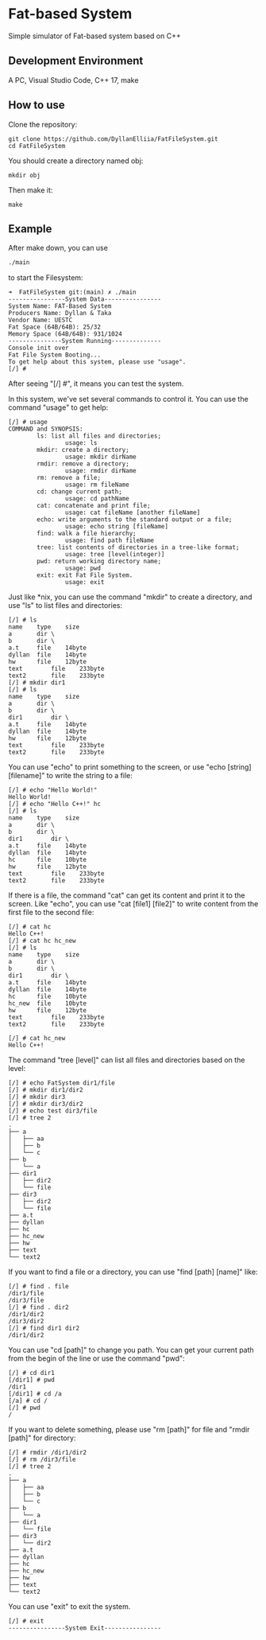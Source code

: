 # Fat-based System

Simple simulator of Fat-based system based on C++

## Development Environment

A PC, Visual Studio Code, C++ 17, make

## How to use

Clone the repository:

```shell
git clone https://github.com/DyllanElliia/FatFileSystem.git
cd FatFileSystem
```

You should create a directory named obj:

```shell
mkdir obj
```

Then make it:

```shell
make
```

## Example

After make down, you can use

```bash
./main
```

to start the Filesystem:

```shell
➜  FatFileSystem git:(main) ✗ ./main
----------------System Data----------------
System Name: FAT-Based System
Producers Name: Dyllan & Taka
Vendor Name: UESTC
Fat Space (64B/64B): 25/32
Memory Space (64B/64B): 931/1024
---------------System Running--------------
Console init over
Fat File System Booting...
To get help about this system, please use "usage".
[/] #
```

After seeing "[/] #", it means you can test the system.

In this system, we've set several commands to control it. You can use the command "usage" to get help:

```shell
[/] # usage
COMMAND and SYNOPSIS:
        ls: list all files and directories;
                usage: ls
        mkdir: create a directory;
                usage: mkdir dirName
        rmdir: remove a directory;
                usage: rmdir dirName
        rm: remove a file;
                usage: rm fileName
        cd: change current path;
                usage: cd pathName
        cat: concatenate and print file;
                usage: cat fileName [another fileName]
        echo: write arguments to the standard output or a file;
                usage: echo string [fileName]
        find: walk a file hierarchy;
                usage: find path fileName
        tree: list contents of directories in a tree-like format;
                usage: tree [level(integer)]
        pwd: return working directory name;
                usage: pwd
        exit: exit Fat File System.
                usage: exit
```

Just like \*nix, you can use the command "mkdir" to create a directory, and use "ls" to list files and directories:

```shell
[/] # ls
name	type	size
a		dir	\
b		dir	\
a.t		file	14byte
dyllan	file	14byte
hw		file	12byte
text		file	233byte
text2		file	233byte
[/] # mkdir dir1
[/] # ls
name	type	size
a		dir	\
b		dir	\
dir1		dir	\
a.t		file	14byte
dyllan	file	14byte
hw		file	12byte
text		file	233byte
text2		file	233byte
```

You can use "echo" to print something to the screen, or use "echo [string] [filename]" to write the string to a file:

```shell
[/] # echo "Hello World!"
Hello World!
[/] # echo "Hello C++!" hc
[/] # ls
name	type	size
a		dir	\
b		dir	\
dir1		dir	\
a.t		file	14byte
dyllan	file	14byte
hc		file	10byte
hw		file	12byte
text		file	233byte
text2		file	233byte
```

If there is a file, the command "cat" can get its content and print it to the screen. Like "echo", you can use "cat [file1] [file2]" to write content from the first file to the second file:

```shell
[/] # cat hc
Hello C++!
[/] # cat hc hc_new
[/] # ls
name	type	size
a		dir	\
b		dir	\
dir1		dir	\
a.t		file	14byte
dyllan	file	14byte
hc		file	10byte
hc_new	file	10byte
hw		file	12byte
text		file	233byte
text2		file	233byte

[/] # cat hc_new
Hello C++!
```

The command "tree [level]" can list all files and directories based on the level:

```shell
[/] # echo FatSystem dir1/file
[/] # mkdir dir1/dir2
[/] # mkdir dir3
[/] # mkdir dir3/dir2
[/] # echo test dir3/file
[/] # tree 2
.
├── a
│   ├── aa
│   ├── b
│   └── c
├── b
│   └── a
├── dir1
│   ├── dir2
│   └── file
├── dir3
│   ├── dir2
│   └── file
├── a.t
├── dyllan
├── hc
├── hc_new
├── hw
├── text
└── text2
```

If you want to find a file or a directory, you can use "find [path] [name]" like:

```shell
[/] # find . file
/dir1/file
/dir3/file
[/] # find . dir2
/dir1/dir2
/dir3/dir2
[/] # find dir1 dir2
/dir1/dir2
```

You can use "cd [path]" to change you path. You can get your current path from the begin of the line or use the command "pwd":

```shell
[/] # cd dir1
[/dir1] # pwd
/dir1
[/dir1] # cd /a
[/a] # cd /
[/] # pwd
/
```

If you want to delete something, please use "rm [path]" for file and "rmdir [path]" for directory:

```shell
[/] # rmdir /dir1/dir2
[/] # rm /dir3/file
[/] # tree 2
.
├── a
│   ├── aa
│   ├── b
│   └── c
├── b
│   └── a
├── dir1
│   └── file
├── dir3
│   └── dir2
├── a.t
├── dyllan
├── hc
├── hc_new
├── hw
├── text
└── text2
```

You can use "exit" to exit the system.

```shell
[/] # exit
----------------System Exit----------------
```

